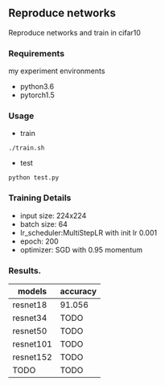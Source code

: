 
## Reproduce networks

Reproduce networks and train in cifar10

### Requirements

my experiment environments

* python3.6
* pytorch1.5

### Usage

* train

```
./train.sh
```

* test

```
python test.py
```

### Training Details

* input size: 224x224
* batch size: 64
* lr_scheduler:MultiStepLR with init lr 0.001
* epoch: 200
* optimizer: SGD with 0.95 momentum

### Results.

| models    | accuracy |
| --------- | -------- |
| resnet18  | 91.056   |
| resnet34  | TODO     |
| resnet50  | TODO     |
| resnet101 | TODO     |
| resnet152 | TODO     |
| TODO      | TODO     |


